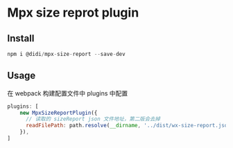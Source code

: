 # Mpx size reprot plugin

## Install

```js
npm i @didi/mpx-size-report --save-dev
```

## Usage
在 webpack 构建配置文件中 plugins 中配置

```js
plugins: [
    new MpxSizeReportPlugin({
      // 读取的 sizeReport json 文件地址，第二版会去掉
      readFilePath: path.resolve(__dirname, '../dist/wx-size-report.json')
    }),
]
```
